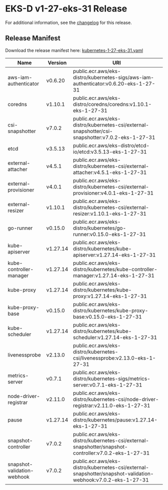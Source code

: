 # EKS-D v1-27-eks-31 Release

For additional information, see the [changelog](CHANGELOG-v1-27-eks-31.md) for this release.

## Release Manifest

Download the release manifest here: [kubernetes-1-27-eks-31.yaml](https://distro.eks.amazonaws.com/kubernetes-1-27/kubernetes-1-27-eks-31.yaml)

| Name | Version | URI |
|------|---------|-----|
| aws-iam-authenticator | v0.6.20 | public.ecr.aws/eks-distro/kubernetes-sigs/aws-iam-authenticator:v0.6.20-eks-1-27-31 |
| coredns | v1.10.1 | public.ecr.aws/eks-distro/coredns/coredns:v1.10.1-eks-1-27-31 |
| csi-snapshotter | v7.0.2 | public.ecr.aws/eks-distro/kubernetes-csi/external-snapshotter/csi-snapshotter:v7.0.2-eks-1-27-31 |
| etcd | v3.5.13 | public.ecr.aws/eks-distro/etcd-io/etcd:v3.5.13-eks-1-27-31 |
| external-attacher | v4.5.1 | public.ecr.aws/eks-distro/kubernetes-csi/external-attacher:v4.5.1-eks-1-27-31 |
| external-provisioner | v4.0.1 | public.ecr.aws/eks-distro/kubernetes-csi/external-provisioner:v4.0.1-eks-1-27-31 |
| external-resizer | v1.10.1 | public.ecr.aws/eks-distro/kubernetes-csi/external-resizer:v1.10.1-eks-1-27-31 |
| go-runner | v0.15.0 | public.ecr.aws/eks-distro/kubernetes/go-runner:v0.15.0-eks-1-27-31 |
| kube-apiserver | v1.27.14 | public.ecr.aws/eks-distro/kubernetes/kube-apiserver:v1.27.14-eks-1-27-31 |
| kube-controller-manager | v1.27.14 | public.ecr.aws/eks-distro/kubernetes/kube-controller-manager:v1.27.14-eks-1-27-31 |
| kube-proxy | v1.27.14 | public.ecr.aws/eks-distro/kubernetes/kube-proxy:v1.27.14-eks-1-27-31 |
| kube-proxy-base | v0.15.0 | public.ecr.aws/eks-distro/kubernetes/kube-proxy-base:v0.15.0-eks-1-27-31 |
| kube-scheduler | v1.27.14 | public.ecr.aws/eks-distro/kubernetes/kube-scheduler:v1.27.14-eks-1-27-31 |
| livenessprobe | v2.13.0 | public.ecr.aws/eks-distro/kubernetes-csi/livenessprobe:v2.13.0-eks-1-27-31 |
| metrics-server | v0.7.1 | public.ecr.aws/eks-distro/kubernetes-sigs/metrics-server:v0.7.1-eks-1-27-31 |
| node-driver-registrar | v2.11.0 | public.ecr.aws/eks-distro/kubernetes-csi/node-driver-registrar:v2.11.0-eks-1-27-31 |
| pause | v1.27.14 | public.ecr.aws/eks-distro/kubernetes/pause:v1.27.14-eks-1-27-31 |
| snapshot-controller | v7.0.2 | public.ecr.aws/eks-distro/kubernetes-csi/external-snapshotter/snapshot-controller:v7.0.2-eks-1-27-31 |
| snapshot-validation-webhook | v7.0.2 | public.ecr.aws/eks-distro/kubernetes-csi/external-snapshotter/snapshot-validation-webhook:v7.0.2-eks-1-27-31 |
